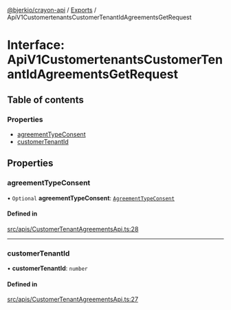 [@bjerkio/crayon-api](../README.md) / [Exports](../modules.md) / ApiV1CustomertenantsCustomerTenantIdAgreementsGetRequest

# Interface: ApiV1CustomertenantsCustomerTenantIdAgreementsGetRequest

## Table of contents

### Properties

- [agreementTypeConsent](ApiV1CustomertenantsCustomerTenantIdAgreementsGetRequest.md#agreementtypeconsent)
- [customerTenantId](ApiV1CustomertenantsCustomerTenantIdAgreementsGetRequest.md#customertenantid)

## Properties

### agreementTypeConsent

• `Optional` **agreementTypeConsent**: [`AgreementTypeConsent`](../enums/AgreementTypeConsent.md)

#### Defined in

[src/apis/CustomerTenantAgreementsApi.ts:28](https://github.com/bjerkio/crayon-api-js/blob/22cd66d/src/apis/CustomerTenantAgreementsApi.ts#L28)

___

### customerTenantId

• **customerTenantId**: `number`

#### Defined in

[src/apis/CustomerTenantAgreementsApi.ts:27](https://github.com/bjerkio/crayon-api-js/blob/22cd66d/src/apis/CustomerTenantAgreementsApi.ts#L27)
